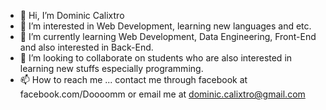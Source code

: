 - 👋 Hi, I’m Dominic Calixtro
- 👀 I’m interested in Web Development, learning new languages and etc.
- 🌱 I’m currently learning Web Development, Data Engineering, Front-End and also interested in Back-End.
- 💞️ I’m looking to collaborate on students who are also interested in learning new stuffs especially programming.
- 📫 How to reach me ... contact me through facebook at facebook.com/Doooomm or email me at dominic.calixtro@gmail.com

<!---
dominic0206/dominic0206 is a ✨ special ✨ repository because its `README.md` (this file) appears on your GitHub profile.
You can click the Preview link to take a look at your changes.
--->
